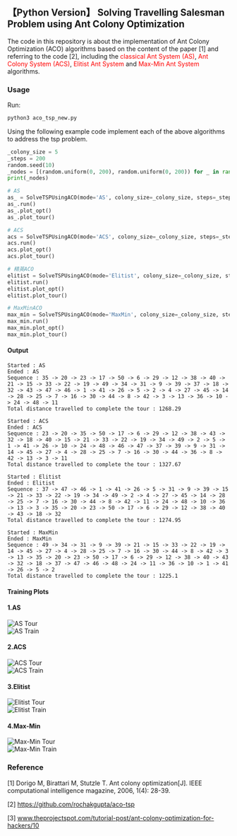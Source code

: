 ## 【Python Version】 Solving Travelling Salesman Problem using Ant Colony Optimization 

The code in this repository is about the implementation of Ant Colony Optimization (ACO) algorithms based on the content of the paper [1] and referring to the code [2], including the <font color='red'>classical Ant System (AS)</font>, <font color='red'>Ant Colony System (ACS)</font>, <font color='red'>Elitist Ant System</font> and <font color='red'>Max-Min Ant System</font> algorithms.

### Usage

Run:
```python
python3 aco_tsp_new.py
```

Using the following example code implement each of the above algorithms to address the tsp problem.

```python
_colony_size = 5
_steps = 200
random.seed(10)
_nodes = [(random.uniform(0, 200), random.uniform(0, 200)) for _ in range(0, 50)]
print(_nodes)

# AS
as_ = SolveTSPUsingACO(mode='AS', colony_size=_colony_size, steps=_steps, nodes=_nodes)
as_.run()
as_.plot_opt()
as_.plot_tour()

# ACS
acs = SolveTSPUsingACO(mode='ACS', colony_size=_colony_size, steps=_steps, nodes=_nodes)
acs.run()
acs.plot_opt()
acs.plot_tour()

# 精英ACO
elitist = SolveTSPUsingACO(mode='Elitist', colony_size=_colony_size, steps=_steps, nodes=_nodes)
elitist.run()
elitist.plot_opt()
elitist.plot_tour()

# MaxMinACO
max_min = SolveTSPUsingACO(mode='MaxMin', colony_size=_colony_size, steps=_steps, nodes=_nodes)
max_min.run()
max_min.plot_opt()
max_min.plot_tour()
```

#### Output
```
Started : AS
Ended : AS
Sequence : 35 -> 20 -> 23 -> 17 -> 50 -> 6 -> 29 -> 12 -> 38 -> 40 -> 21 -> 15 -> 33 -> 22 -> 19 -> 49 -> 34 -> 31 -> 9 -> 39 -> 37 -> 18 -> 32 -> 43 -> 47 -> 46 -> 1 -> 41 -> 26 -> 5 -> 2 -> 4 -> 27 -> 45 -> 14 -> 28 -> 25 -> 7 -> 16 -> 30 -> 44 -> 8 -> 42 -> 3 -> 13 -> 36 -> 10 -> 24 -> 48 -> 11
Total distance travelled to complete the tour : 1268.29

Started : ACS
Ended : ACS
Sequence : 23 -> 20 -> 35 -> 50 -> 17 -> 6 -> 29 -> 12 -> 38 -> 43 -> 32 -> 18 -> 40 -> 15 -> 21 -> 33 -> 22 -> 19 -> 34 -> 49 -> 2 -> 5 -> 1 -> 41 -> 26 -> 10 -> 24 -> 48 -> 46 -> 47 -> 37 -> 39 -> 9 -> 31 -> 14 -> 45 -> 27 -> 4 -> 28 -> 25 -> 7 -> 16 -> 30 -> 44 -> 36 -> 8 -> 42 -> 13 -> 3 -> 11
Total distance travelled to complete the tour : 1327.67

Started : Elitist
Ended : Elitist
Sequence : 37 -> 47 -> 46 -> 1 -> 41 -> 26 -> 5 -> 31 -> 9 -> 39 -> 15 -> 21 -> 33 -> 22 -> 19 -> 34 -> 49 -> 2 -> 4 -> 27 -> 45 -> 14 -> 28 -> 25 -> 7 -> 16 -> 30 -> 44 -> 8 -> 42 -> 11 -> 24 -> 48 -> 10 -> 36 -> 13 -> 3 -> 35 -> 20 -> 23 -> 50 -> 17 -> 6 -> 29 -> 12 -> 38 -> 40 -> 43 -> 18 -> 32
Total distance travelled to complete the tour : 1274.95

Started : MaxMin
Ended : MaxMin
Sequence : 49 -> 34 -> 31 -> 9 -> 39 -> 21 -> 15 -> 33 -> 22 -> 19 -> 14 -> 45 -> 27 -> 4 -> 28 -> 25 -> 7 -> 16 -> 30 -> 44 -> 8 -> 42 -> 3 -> 13 -> 35 -> 20 -> 23 -> 50 -> 17 -> 6 -> 29 -> 12 -> 38 -> 40 -> 43 -> 32 -> 18 -> 37 -> 47 -> 46 -> 48 -> 24 -> 11 -> 36 -> 10 -> 1 -> 41 -> 26 -> 5 -> 2
Total distance travelled to complete the tour : 1225.1
```

#### Training Plots 
#### 1.AS
![AS Tour](./tour_plots/now/AS_tour.png "AS Tour")  
![AS Train](./tour_plots/now/AS_train.png "AS Train") 

#### 2.ACS
![ACS Tour](./tour_plots/now/ACS_tour.png "ACS Tour")  
![ACS Train](./tour_plots/now/ACS_train.png "ACS Train") 

#### 3.Elitist 
![Elitist Tour](./tour_plots/now/Elitist_tour.png "Elitist Tour")  
![Elitist Train](./tour_plots/now/Elitist_train.png "Elitist Train") 

#### 4.Max-Min
![Max-Min Tour](./tour_plots/now/MaxMin_tour.png "MaxMin Tour")  
![Max-Min Train](./tour_plots/now/MaxMin_train.png "MaxMin Train") 

### Reference
[1] Dorigo M, Birattari M, Stutzle T. Ant colony optimization[J]. IEEE computational intelligence magazine, 2006, 1(4): 28-39.

[2] https://github.com/rochakgupta/aco-tsp

[3] www.theprojectspot.com/tutorial-post/ant-colony-optimization-for-hackers/10


